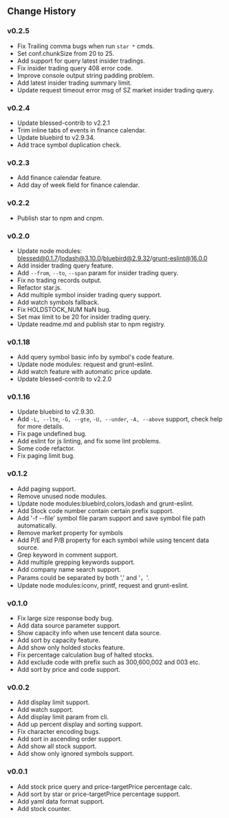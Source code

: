 
## Change History

### v0.2.5

- Fix Trailing comma bugs when run `star *` cmds.
- Set conf.chunkSize from 20 to 25.
- Add support for query latest insider tradings.
- Fix insider trading query 408 error code.
- Improve console output string padding problem.
- Add latest insider trading summary limit.
- Update request timeout error msg of SZ market insider trading query.


### v0.2.4

- Update blessed-contrib to v2.2.1
- Trim inline tabs of events in finance calendar.
- Update bluebird to v2.9.34.
- Add trace symbol duplication check.


### v0.2.3

- Add finance calendar feature.
- Add day of week field for finance calendar.


### v0.2.2

- Publish star to npm and cnpm.


### v0.2.0

- Update node modules: blessed@0.1.7/lodash@3.10.0/bluebird@2.9.32/grunt-eslint@16.0.0
- Add insider trading query feature.
- Add `--from`, `--to`, `--span` param for insider trading query.
- Fix no trading records output.
- Refactor star.js.
- Add multiple symbol insider trading query support.
- Add watch symbols fallback.
- Fix HOLDSTOCK_NUM NaN bug.
- Set max limit to be 20 for insider trading query.
- Update readme.md and publish star to npm registry.


### v0.1.18

- Add query symbol basic info by symbol's code feature.
- Update node modules: request and grunt-eslint.
- Add watch feature with automatic price update.
- Update blessed-contrib to v2.2.0


### v0.1.16

- Update bluebird to v2.9.30.
- Add `-L, --lte`, `-G, --gte`, `-U, --under`, `-A, --above` support, check help for more details.
- Fix page undefined bug.
- Add eslint for js linting, and fix some lint problems.
- Some code refactor.
- Fix paging limit bug.


### v0.1.2

- Add paging support.
- Remove unused node modules.
- Update node modules:bluebird,colors,lodash and grunt-eslint.
- Add Stock code number contain certain prefix support.
- Add '-f --file' symbol file param support and save symbol file path automatically.
- Remove market property for symbols
- Add P/E and P/B property for each symbol while using tencent data source.
- Grep keyword in comment support.
- Add multiple grepping keywords support.
- Add company name search support.
- Params could be separated by both ',' and '，'.
- Update node modules:iconv, printf, request and grunt-eslint.


### v0.1.0

- Fix large size response body bug.
- Add data source parameter support.
- Show capacity info when use tencent data source.
- Add sort by capacity feature.
- Add show only holded stocks feature.
- Fix percentage calculation bug of halted stocks.
- Add exclude code with prefix such as 300,600,002 and 003 etc.
- Add sort by price and code support.


### v0.0.2

- Add display limit support.
- Add watch support.
- Add display limit param from cli.
- Add up percent display and sorting support.
- Fix character encoding bugs.
- Add sort in ascending order support.
- Add show all stock support.
- Add show only ignored symbols support.


### v0.0.1

- Add stock price query and price-targetPrice percentage calc.
- Add sort by star or price-targetPrice percentage support.
- Add yaml data format support.
- Add stock counter.


